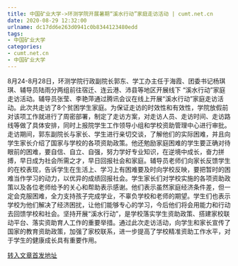 ```yaml
---
title: 中国矿业大学->环测学院开展暑期“溪水行动”家庭走访活动 | cumt.net.cn
date: 2020-08-29 12:32:00
urlname: dc17dd6e263d0941c0b8344123480edd
tags: 
- 中国矿业大学
categories:
- cumt.net.cn
- 中国矿业大学
---
```

8月24-8月28日，环测学院行政副院长郭东、学工办主任于海霞、团委书记杨琪琪、辅导员陆雨分两组前往宿迁、连云港、沛县等地区开展线下 “溪水行动”家庭走访活动。辅导员张莹、李艳萍通过腾讯会议在线上开展“溪水行动”家庭走访活动。此次共走访了8个贫困学生家庭。为保证走访的时效性和有效性，学院放假前对该项工作就进行了周密部署，制定了走访方案，对走访人员、走访时间、走访路线等做了具体安排，同时上报院学生工作领导小组和学校资助管理中心进行审批。走访期间，郭东副院长与家长、学生进行亲切交谈，了解他们的实际困难，并且向学生家长介绍了国家与学校的各项资助政策。他还勉励家庭困难的学生要正确对待眼前的困难，要自信、自立、自强，努力学好专业知识，在逆境中成长，奋力拼搏，早日成为社会所需之才，早日回报社会和家庭。辅导员老师们向家长反馈学生的在校表现，告诉学生在生活上、学习上有困难要及时向学校反映，要把暂时的困难当作学习的动力，以优异的成绩回报社会。学生家长们对学校实施的各项资助政策以及各位老师给予的关心和帮助表示感谢。他们表示虽然家庭经济条件差，但一定会克服困难，全力支持孩子完成学业，不辜负学校和老师的期望。学生们也表示学校为他们解决了经济困扰，让他们能够专心的学习，今后他们将会用能力和行动去回馈学校和社会。坚持开展“溪水行动”，是学校落实学生资助政策、搭建家校联动平台、落实资助育人工作的重要举措。通过此次走访活动，向学生和家长宣传了国家的教育资助政策，加强了家校联系，进一步提高了学校精准资助工作水平，对于学生的健康成长具有重要作用。 



[转入文章首发地址](http://xwzx.cumt.edu.cn/c0/cf/c523a573647/page.htm)
